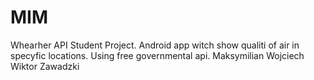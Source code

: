 # MIM
Whearher API 
Student Project. Android app witch show qualiti of air in specyfic locations. Using free governmental api.
Maksymilian Wojciech Wiktor Zawadzki
